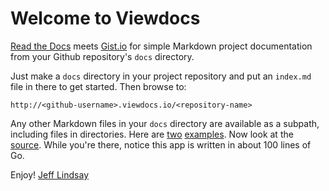 # Welcome to Viewdocs

[Read the Docs](https://readthedocs.org/) meets [Gist.io](http://gist.io/) for simple Markdown project documentation from your Github repository's `docs` directory.

Just make a `docs` directory in your project repository and put an `index.md` file in there to get started. Then browse to:

	http://<github-username>.viewdocs.io/<repository-name>

Any other Markdown files in your `docs` directory are available as a subpath, including files in directories. Here are [two](/viewdocs/example) [examples](/viewdocs/example/subexample). Now look at the [source](http://github.com/progrium/viewdocs). While you're there, notice this app is written in about 100 lines of Go.

Enjoy!
[Jeff Lindsay](http://twitter.com/progrium)